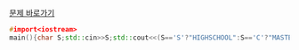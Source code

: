 [문제 바로가기](https://boj.kr/28235)

```c++
#import<iostream>
main(){char S;std::cin>>S;std::cout<<(S=='S'?"HIGHSCHOOL":S=='C'?"MASTER":S=='2'?"0611":"CONTEST");}
```